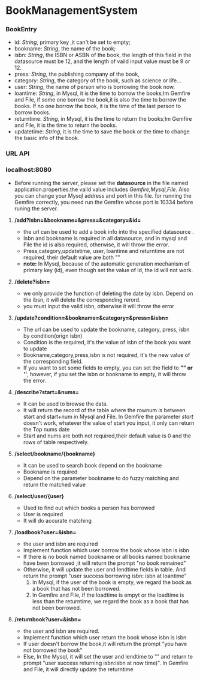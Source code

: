 # BookManagementSystem

### BookEntry

- id: *String*, primary key ,it can't be set to empty;
- bookname: *String*, the name of the book;
- isbn: *String*, the ISBN or ASBN of the book, the length of this field in the datasource must be 12,
and the length of vaild input value must be 9 or 12.
- press: *String*, the publishing company of the book,
- category: *String*, the category of the book, such as science or life...
- user: *String*, the name of person who is borrowing the book now.
- loantime: *String*, in Mysql, it is the time to borrow the books;Im Gemfire and File, if some one borrow the 
book,it is also the time to borrow the books. If no one borrow the book, it is the time of the last 
person to borrow books.
- returntime: *String*, in Mysql, it is the time to return the books;Im Gemfire and File, it is the time to return the  books.
- updatetime: *String*, it is the time to save the book or the time to change the basic info of the book.

### URL API

### localhost:8080
- Before running the server, please set the **datasource**  in the file named application.properties.the vaild 
 value includes *Gemfire,Mysql,File*. Also you can change your Mysql address and port
in this file. for running the Gemfire correctly, you need run the Gemfire whose port is 10334 before
runing the server.

1. **/add?isbn=&bookname=&press=&category=&id=**
    - the url can be used to add a book info into the specified datasource .
    - Isbn and bookname is required in all datasource, and in mysql and File the id is also required,
    otherwise, it will throw the error.
    - Press,category,updatetime, user, loantime and returntime are not required, their default value are both ""
    - **note:** In Mysql, because of the automatic generation mechanism of primary key (id), even though set the value of id, 
    the id will not work.
    
2. **/delete?isbn=**
    - we only provide the function of deleting the date by isbn. Depend on the ibsn, it will  delete the corresponding rerord.
    - you must input the vaild isbn, otherwise it will throw the error
    
3. **/update?condition=&bookname=&category=&press=&isbn=**
    - The url can be used to update the bookname, category, press, isbn by condition(orign isbn)
    - Condition is the required, it's the value of isbn of the book you want to update
    - Bookname,category,press,isbn is not required, it's the new value of the corresponding field. 
    - If you want to set some fields to empty, you can set the field to **"" or ''**, however, 
    if you set the isbn or bookname to empty, it will throw the error.

4. **/describe?start=&nums=**
    - It can be used to browse the data.
    - It will return the record of the table  where the rownum is between start and start+num in Mysql and File. In Gemfire
    the parameter *start* doesn't work, whatever the value of start you input, it only can return the Top nums date
    - Start and nums are both not required,their default value is 0 and the rows of table respectively.
    
5. **/select/bookname/{bookname}**
    - It can be used to search book depend on the bookname
    - Bookname is required
    - Depend on the parameter bookname to do fuzzy matching and return the matched value
    
6. **/select/user/{user}**
    - Used to find out which books a person has borrowed
    - User is required
    - It will do accurate matching    

7. **/loadbook?user=&isbn=**
    - the user and isbn are required
    - Implement function which user borrow the book whose isbn is isbn
    - If there is no book named bookname or all books named bookname have been borrowed ,it will return the prompt "no book remained"
    - Otherwise, it will update the user and lendtime fields in table. And return the prompt "user success borrowing isbn: isbn at loantime"
        1. In Mysql, if the user of the book is empty, we regard the book as a book that has not been borrowed.
        2. In Gemfire and File, if the loadtime is empyt or the loadtime is less than the returntime, we regard the book as a book that has not been borrowed.

8. **/returnbook?user=&isbn=**
    - the user and isbn are required.
    - Implement function which user return the book whose isbn is isbn
    - If user doesn't borrow the book,it will return the prompt "you have not borrowed the book"
    - Else, In the Mysql, it will set the user and lendtime to "" and return te prompt "user success returning isbn:isbn at now time)".
    In Gemfire and File, it will directly update the returntime
    
